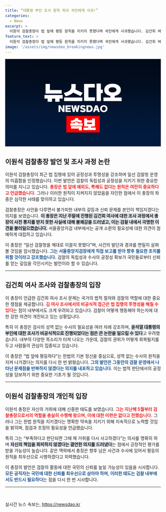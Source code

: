 ```yaml
---
title: “대통령 부인 조사 원칙 파괴 국민에게 사과!”
categories:
  - News
excerpt: >
  이원석 검찰총장이 법 앞에 평등 원칙을 지키지 못했다며 국민에게 사과했습니다. 김건희 여사 조사의 비공식 진행이 불만으로 밝혀졌고, 향후 대책도 예고했습니다. 총장의 긴장감이 감도는 이 발언 뒤엔 검찰 개혁의 압박이 존재합니다. 클릭해 자세한 내용을 확인하세요!
feature_text: >
  이원석 검찰총장이 법 앞에 평등 원칙을 지키지 못했다며 국민에게 사과했습니다. 김건희 여사 조사의 비공식 진행이 불만으로 밝혀졌고, 향후 대책도 예고했습니다. 총장의 긴장감이 감도는 이 발언 뒤엔 검찰 개혁의 압박이 존재합니다. 클릭해 자세한 내용을 확인하세요!
image: '/assets/img/newsdao_breakingnews.jpg'
---
```


<p><img src="/assets/img/newsdao_breakingnews.jpg" alt="firstkoreanews 속보" /></p>

<h2 data-ke-size="size26">이원석 검찰총장 발언 및 조사 과정 논란</h2>

<p data-ke-size="size16">이원석 검찰총장이 최근 법 집행에 있어 공정성과 투명성을 강조하며 일선 검찰청 운영의 미흡함을 인정했습니다. 이번 발언은 검찰의 독립성과 공정성을 지키기 위한 중요한 의미를 지니고 있습니다. <b><span style="color: #ee2323;">총장은 법 앞에 예외도, 특혜도 없다는 원칙은 여전히 중요하다고 언급했습니다.</span></b> 그러나 이러한 원칙이 지켜지지 않았음을 자인한 점에서 이 총장의 좌중은 심각한 사태를 맞이하고 있습니다.</p>

<p data-ke-size="size16">검찰총장은 사안을 다루면서 불가피한 내부의 갈등과 신뢰 문제를 본인이 책임지겠다는 의지를 보였습니다. <b><span style="background-color: #21538527;">이 총장은 지난 주말에 진행된 김건희 여사에 대한 조사 과정에서 총장이 사전 통지를 받지 못한 사실에 대해 불쾌감을 드러냈고, 이는 검찰 내에서 극명한 이견을 불러일으켰습니다.</span></b> 서울중앙지검 내부에서는 공개 소환의 필요성에 대한 의견이 첨예하게 대립하고 있습니다.</p>

<p data-ke-size="size16">이 총장은 “일선 검찰청을 제대로 이끌지 못했다”며, 사건의 발단과 경과를 면밀히 살펴볼 것임을 암시했습니다. <b><span style="color: #1a5490;">그는 서울중앙지검장에게 직접 보고를 받아 향후 필요한 조치를 취할 것이라고 강조했습니다.</span></b> 검찰의 독립성과 수사의 공정성 확보가 국민들로부터 신뢰를 얻는 길임을 각인시키는 발언이라 할 수 있습니다.</p>

<hr />

<h2 data-ke-size="size26">김건희 여사 조사와 검찰총장의 입장</h2>

<p data-ke-size="size16">이 총장이 언급한 김건희 여사 조사 문제는 국가의 법적 절차와 검찰의 역할에 대한 중요한 쟁점을 제공합니다. <b><span style="color: #ee2323;">김 여사 조사에서의 비공식적 접근은 법 집행의 투명성을 해칠 수 있다</span></b>는 점이 내부에서도 크게 우려되고 있습니다. 검찰이 어떻게 행동해야 하는지에 대한 강한 의견이 개진되고 있는 상황입니다.</p>

<p data-ke-size="size16">특히 이 총장은 검사의 성역 없는 수사의 필요성을 여러 차례 강조하며, <b><span style="background-color: #21538527;">윤석열 대통령의 부인에 대한 조사가 비공식적으로 진행되었다는 점은 큰 논란을 일으킬 수 있다</span></b>고 우려했습니다. 내부의 다양한 목소리가 터져 나오는 가운데, 검찰의 권위가 어떻게 회복될지를 두고 사람들의 관심이 집중되고 있습니다.</p>

<p data-ke-size="size16">이 총장은 “법 앞에 평등하다”는 헌법의 기본 정신을 중심으로, 성역 없는 수사의 원칙을 지켜 나가겠다는 의지를 다시 한 번 밝혔습니다. <b><span style="color: #1a5490;">그의 발언은 그동안의 검찰 운영에서 나타난 문제점을 반복하지 않겠다는 의지를 내포하고 있습니다.</span></b> 이는 법적 판단에서의 공정성을 담보하기 위한 중요한 기초가 될 것입니다.</p>

<hr />

<h2 data-ke-size="size26">이원석 검찰총장의 개인적 입장</h2>

<p data-ke-size="size16">이원석 총장은 자신의 거취에 대해 신중한 태도를 보였습니다. <b><span style="color: #ee2323;">그는 지난해 5월부터 검찰총장으로서의 역할을 충실히 수행해 왔으며, 이에 대한 미련은 없다고 전했습니다.</span></b> 그러나 그는 헌법 원칙을 지키겠다는 명확한 약속을 지키기 위해 지속적으로 노력할 것임을 밝히며, 점검과 조정의 필요성을 언급했습니다.</p>

<p data-ke-size="size16">특히 그는 “부족하다고 판단되면 그때 제 거취를 다시 사고하겠다”는 의사를 명확히 하며 <b><span style="background-color: #21538527;">자신의 책임을 회피하지 않겠다는 결연한 의지를 드러냈다</span></b>는 점에서 긍정적인 평가를 받을 가능성이 높습니다. 같은 맥락에서 총장은 향후 남은 사건과 수사에 있어서 평등의 원칙을 최우선으로 시행하겠다고 피력했습니다.</p>

<p data-ke-size="size16">이 총장의 발언은 검찰의 활동에 대한 국민의 신뢰를 높일 가능성이 있음을 시사합니다. <b><span style="color: #1a5490;">모든 공직자는 국민에 대한 신뢰를 최우선으로 삼아야 하며, 이러한 태도는 검찰 내부에서도 반드시 필요하다</span></b>는 점을 다시 한 번 시사합니다.</p>

<hr />

<p data-ke-size="size16">&nbsp;</p>
실시간 뉴스 속보는, <a href="https://newsdao.kr" rel="dofollow">https://newsdao.kr</a>



